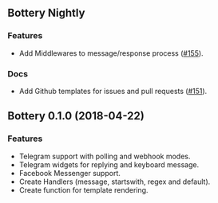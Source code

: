 ## Bottery Nightly

### Features

- Add Middlewares to message/response process ([#155](https://github.com/rougeth/bottery/issues/155)).

### Docs

- Add Github templates for issues and pull requests ([#151](https://github.com/rougeth/bottery/issues/151)).


## Bottery 0.1.0 (2018-04-22)

### Features

- Telegram support with polling and webhook modes.
- Telegram widgets for replying and keyboard message.
- Facebook Messenger support.
- Create Handlers (message, startswith, regex and default).
- Create function for template rendering.
